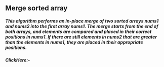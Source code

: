 ## Merge sorted array
##### This algorithm performs an in-place merge of two sorted arrays nums1 and nums2 into the first array nums1. The merge starts from the end of both arrays, and elements are compared and placed in their correct positions in nums1. If there are still elements in nums2 that are greater than the elements in nums1, they are placed in their appropriate positions.

##### ClickHere:-